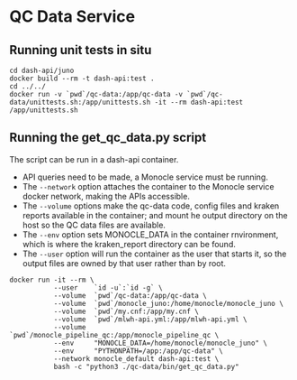 # QC Data Service

## Running unit tests in situ

```
cd dash-api/juno
docker build --rm -t dash-api:test .
cd ../../
docker run -v `pwd`/qc-data:/app/qc-data -v `pwd`/qc-data/unittests.sh:/app/unittests.sh -it --rm dash-api:test /app/unittests.sh
```


## Running the get_qc_data.py script

The script can be run in a dash-api container.

- API queries need to be made, a Monocle service must be running.
- The `--network` option attaches the container to the Monocle service docker
  network, making the APIs accessible.
- The `--volume` options make the qc-data code, config files and kraken reports
  available in the container; and mount he output directory on the host
  so the QC data files are available.
- The `--env` option sets MONOCLE_DATA in the container rnvironment, which
  is where the kraken_report directory can be found.
- The `--user` option will run the container as the user that starts it, so
  the output files are owned by that user rather than by root.

```
docker run -it --rm \
           --user    `id -u`:`id -g` \
           --volume  `pwd`/qc-data:/app/qc-data \
           --volume  `pwd`/monocle_juno:/home/monocle/monocle_juno \
           --volume  `pwd`/my.cnf:/app/my.cnf \
           --volume  `pwd`/mlwh-api.yml:/app/mlwh-api.yml \
           --volume  `pwd`/monocle_pipeline_qc:/app/monocle_pipeline_qc \
           --env     "MONOCLE_DATA=/home/monocle/monocle_juno" \
           --env     "PYTHONPATH=/app:/app/qc-data" \
           --network monocle_default dash-api:test \
           bash -c "python3 ./qc-data/bin/get_qc_data.py"
```

